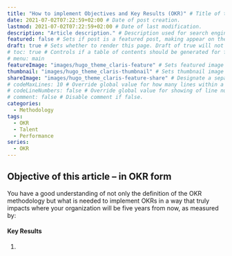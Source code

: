 ```yaml
---
title: "How to implement Objectives and Key Results (OKR)" # Title of the blog post.
date: 2021-07-02T07:22:59+02:00 # Date of post creation.
lastmod: 2021-07-02T07:22:59+02:00 # Date of last modification.
description: "Article description." # Description used for search engine.
featured: false # Sets if post is a featured post, making appear on the home page side bar.
draft: true # Sets whether to render this page. Draft of true will not be rendered.
# toc: true # Controls if a table of contents should be generated for first-level links automatically.
# menu: main
featureImage: "images/hugo_theme_claris-feature" # Sets featured image on blog post.
thumbnail: "images/hugo_theme_claris-thumbnail" # Sets thumbnail image appearing inside card on homepage.
shareImage: "images/hugo_theme_claris-feature-share" # Designate a separate image for social media sharing.
# codeMaxLines: 10 # Override global value for how many lines within a code block before auto-collapsing.
# codeLineNumbers: false # Override global value for showing of line numbers within code block.
# comment: false # Disable comment if false.
categories:
  - Methodology
tags:
  - OKR
  - Talent
  - Performance
series:
  - OKR
---
```


## Objective of this article – in OKR form

You have a good understanding of not only the definition of the OKR methodology but what is needed to implement OKRs in a way that truly impacts where your organization will be five years from now, as measured by:

#### Key Results
1.	